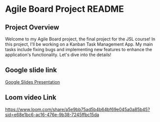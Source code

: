# Agile Board Project README

## Project Overview

Welcome to my Agile Board project, the final project for the JSL course! In this project, I'll be working on a Kanban Task Management App. My main tasks include fixing bugs and implementing new features to enhance the application's functionality. Let's dive into the details!

## Google slide link
[Google Slides Presentation](<https://docs.google.com/presentation/d/1icvRecXW8-FBBy3-cQnC2zxM6VJBVmVcgah5jCK5HF4/edit?usp=sharing>)

## Loom video Link
https://www.loom.com/share/a5e9bb75ad5b4b64bf69e045a0a85b45?sid=e68e1bc6-ac16-476e-9b38-7245ffbc15da
